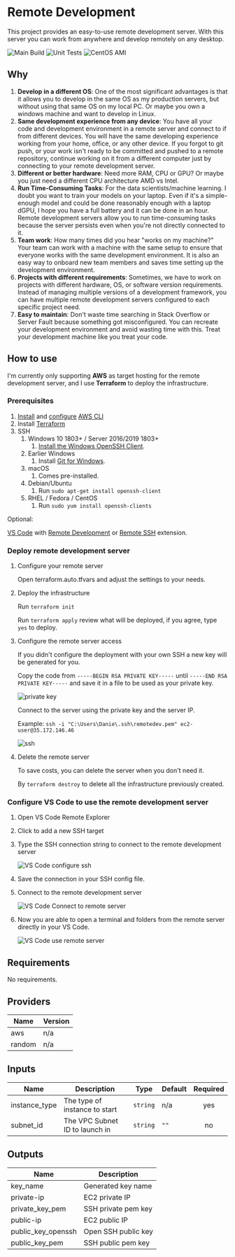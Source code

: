 # Remote Development

This project provides an easy-to-use remote development server.
With this server you can work from anywhere and develop remotely on any desktop.

![Main Build](https://github.com/DanielRDias/remote-development/workflows/Main%20Build/badge.svg)
![Unit Tests](https://github.com/DanielRDias/remote-development/workflows/Unit%20Tests/badge.svg)
![CentOS AMI](https://github.com/DanielRDias/remote-development/workflows/CentOS%20AMI/badge.svg)

## Why

1. **Develop in a different OS**: One of the most significant advantages is that it allows you to develop in the same OS as my production servers, but without using that same OS on my local PC. Or maybe you own a windows machine and want to develop in Linux.
2. **Same development experience from any device**: You have all your code and development environment in a remote server and connect to if from different devices. You will have the same developing experience working from your home, office, or any other device. If you forgot to git push, or your work isn't ready to be committed and pushed to a remote repository, continue working on it from a different computer just by connecting to your remote development server.
3. **Different or better hardware**: Need more RAM, CPU or GPU? Or maybe you just need a different CPU architecture AMD vs Intel.
4. **Run Time-Consuming Tasks**: For the data scientists/machine learning. I doubt you want to train your models on your laptop. Even if it's a simple-enough model and could be done reasonably enough with a laptop dGPU, I hope you have a full battery and it can be done in an hour. Remote development servers allow you to run time-consuming tasks because the server persists even when you're not directly connected to it.
5. **Team work**: How many times did you hear "works on my machine?" Your team can work with a machine with the same setup to ensure that everyone works with the same development environment. It is also an easy way to onboard new team members and saves time setting up the development environment.
6. **Projects with different requirements**: Sometimes, we have to work on projects with different hardware, OS, or software version requirements. Instead of managing multiple versions of a development framework, you can have multiple remote development servers configured to each specific project need.
7. **Easy to maintain**: Don't waste time searching in Stack Overflow or Server Fault because something got misconfigured. You can recreate your development environment and avoid wasting time with this. Treat your development machine like you treat your code.

## How to use

I'm currently only supporting **AWS** as target hosting for the remote development server, and I use **Terraform** to deploy the infrastructure.

### Prerequisites

1. [Install](https://github.com/aws/aws-cli#installation) and [configure](https://github.com/aws/aws-cli#configuration) [AWS CLI](https://aws.amazon.com/cli/)
2. Install [Terraform](https://www.terraform.io/)
3. SSH
   1. Windows 10 1803+ / Server 2016/2019 1803+
      1. [Install the Windows OpenSSH Client](https://docs.microsoft.com/windows-server/administration/openssh/openssh_install_firstuse).
   2. Earlier Windows
      1. Install [Git for Windows](https://git-scm.com/download/win).
   3. macOS
      1. Comes pre-installed.
   4. Debian/Ubuntu
      1. Run `sudo apt-get install openssh-client`
   5. RHEL / Fedora / CentOS
      1. Run `sudo yum install openssh-clients`

Optional:

[VS Code](https://code.visualstudio.com/) with [Remote Development](https://marketplace.visualstudio.com/items?itemName=ms-vscode-remote.vscode-remote-extensionpack) or [Remote SSH](https://marketplace.visualstudio.com/items?itemName=ms-vscode-remote.remote-ssh) extension.

### Deploy remote development server

1) Configure your remote server

   Open terraform.auto.tfvars and adjust the settings to your needs.

2) Deploy the infrastructure

   Run `terraform init`

   Run `terraform apply` review what will be deployed, if you agree, type `yes` to deploy.

3) Configure the remote server access

   If you didn't configure the deployment with your own SSH a new key will be generated for you.

   Copy the code from `-----BEGIN RSA PRIVATE KEY-----` until `-----END RSA PRIVATE KEY-----` and save it in a file to be used as your private key.

   ![private key](docs/img/private_pem.png)

   Connect to the server using the private key and the server IP.

   Example: `ssh -i "C:\Users\Danie\.ssh\remotedev.pem" ec2-user@35.172.146.46`

   ![ssh](docs/img/ssh.png)

4) Delete the remote server

   To save costs, you can delete the server when you don't need it.

   By `terraform destroy` to delete all the infrastructure previously created.

### Configure VS Code to use the remote development server

1. Open VS Code Remote Explorer
2. Click to add a new SSH target
3. Type the SSH connection string to connect to the remote development server

   ![VS Code configure ssh](docs/img/vscode_ssh.png)

4. Save the connection in your SSH config file.
5. Connect to the remote development server

   ![VS Code Connect to remote server](docs/img/vscode_connect.png)

6. Now you are able to open a terminal and folders from the remote server directly in your VS Code.

   ![VS Code use remote server](docs/img/vscode_remote.png)

<!-- BEGINNING OF PRE-COMMIT-TERRAFORM DOCS HOOK -->
## Requirements

No requirements.

## Providers

| Name | Version |
|------|---------|
| aws | n/a |
| random | n/a |

## Inputs

| Name | Description | Type | Default | Required |
|------|-------------|------|---------|:--------:|
| instance\_type | The type of instance to start | `string` | n/a | yes |
| subnet\_id | The VPC Subnet ID to launch in | `string` | `""` | no |

## Outputs

| Name | Description |
|------|-------------|
| key\_name | Generated key name |
| private-ip | EC2 private IP |
| private\_key\_pem | SSH private pem key |
| public-ip | EC2 public IP |
| public\_key\_openssh | Open SSH public key |
| public\_key\_pem | SSH public pem key |

<!-- END OF PRE-COMMIT-TERRAFORM DOCS HOOK -->
